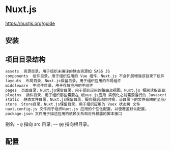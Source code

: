 # Nuxt.js

https://nuxtjs.org/guide

## 安装



## 项目目录结构

```txt
assets  资源目录，用于组织未编译的静态资源如 SASS JS
components  组件目录，用于组织应用的 Vue 组件，Nuxt.js 不会扩展增强该目录下组件
layouts  布局目录，Nuxt.js保留目录，用于组织应用的布局组件
middleware  中间件目录，用于存放应用的中间件
pages  页面目录，Nuxt.js保留目录，用于组织应用的路由及视图。Nuxt.js 框架读取该目录下所有的 .vue 文件并自动生成对应的路由配置。
plugins  插件目录，用于组织那些需要在 根vue.js应用 实例化之前需要运行的 Javascript 插件
static  静态文件目录，Nuxt.js保留目录，服务器启动的时候，该目录下的文件会映射至应用的根路径 `/` 下
store  Store目录，Nuxt.js保留目录，用于组织应用的 Vuex 状态树 文件
nuxt.config.js 文件用于组织Nuxt.js 应用的个性化配置，以便覆盖默认配置。
package.json 文件用于描述应用的依赖关系和对外暴露的脚本接口
```

别名: `~` `@` 指向 src 目录; `~~` `@@` 指向根目录。


## 配置


